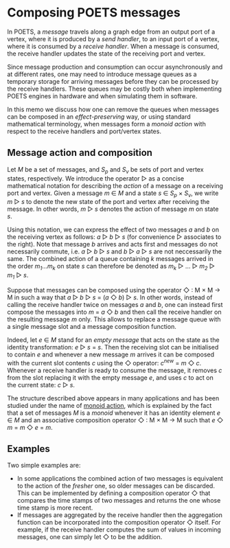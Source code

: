 # Composing POETS messages

In POETS, a _message_ travels along a graph edge from an output port of a vertex, where
it is produced by a _send handler_, to an input port of a vertex, where it is consumed
by a _receive handler_. When a message is consumed, the receive handler updates the state
of the receiving port and vertex.

Since message production and consumption can occur asynchronously and at different rates,
one may need to introduce message queues as a temporary storage for arriving messages before
they can be processed by the receive handlers. These queues may be costly both when
implementing POETS engines in hardware and when simulating them in software.

In this memo we discuss how one can remove the queues when messages can be composed
in an _effect-preserving_ way, or using standard mathematical terminology, when messages
form a _monoid action_ with respect to the receive handlers and port/vertex states.

## Message action and composition

Let _M_ be a set of messages, and _S<sub>p</sub>_ and _S<sub>v</sub>_ be sets of
port and vertex states, respectively. We introduce the operator ▷ as a concise
mathematical notation for describing the _action_ of a message on a receiving port and
vertex. Given a message _m_ ∈ _M_ and a state _s_ ∈ _S<sub>p</sub>_ × _S<sub>v</sub>_,
we write _m_ ▷ _s_ to denote the new state of the port and vertex after receiving the 
message. In other words, _m_ ▷ _s_ denotes the action of message _m_ on state _s_.

Using this notation, we can express the effect of two messages _a_ and _b_ on the receiving
vertex as follows: _a_ ▷ _b_ ▷ _s_ (for convenience ▷ associates to the right). Note that 
message _b_ arrives and acts first and messages do not necessarily commute, i.e. _a_ ▷ _b_ ▷ _s_
and _b_ ▷ _a_ ▷ _s_ are not neccessarily the same.
The combined action of a queue containing _k_ messages arrived in the order
_m<sub>1</sub>_..._m<sub>k</sub>_ on state _s_ can therefore be denoted as
_m<sub>k</sub>_ ▷ ... ▷ _m<sub>2</sub>_ ▷ _m<sub>1</sub>_ ▷ _s_.

Suppose that messages can be composed using the operator ◇ : M × M → M in such a way that
_a_ ▷ _b_ ▷ _s_ = (_a_ ◇ _b_) ▷ _s_.
In other words, instead of calling the receive handler twice on messages _a_ and _b_, one can
instead first compose the messages into _m_ = _a_ ◇ _b_ and then call the receive handler on
the resulting message _m_ only. This allows to replace a message queue with a single message
slot and a message composition function.

Indeed, let _e_ ∈ _M_ stand for an _empty message_ that acts on the state as the identity
transformation: _e_ ▷ _s_ = _s_.
Then the receiving slot can be initialised to contain _e_ and whenever a new message _m_ arrives
it can be composed with the current slot contents _c_ using the ◇ operator: _c<sup>new</sup>_ = _m_ ◇ _c_.
Whenever a receive handler is ready to consume the message, it removes _c_ from the slot
replacing it with the empty message _e_, and uses _c_ to act on the current state: _c_ ▷ _s_.

The structure described above appears in many applications and has been studied under the name
of [monoid action](https://en.wikipedia.org/wiki/Semigroup_action), which is explained by the
fact that a set of messages _M_ is a _monoid_ whenever it has an identity element _e_ ∈ _M_ and
an associative composition operator ◇ : M × M → M such that _e_ ◇ _m_ = _m_ ◇ _e_ = _m_. 

## Examples

Two simple examples are:
* In some applications the combined action of two messages is equivalent to the action of the 
_fresher_ one, so older messages can be discarded. This can be implemented by defining a
composition operator ◇ that compares the time stamps of two messages and returns the one whose
time stamp is more recent.
* If messages are aggregated by the receive handler then the aggregation function can be
incorporated into the composition operator ◇ itself. For example, if the receive handler
computes the sum of values in incoming messages, one can simply let ◇ to be the addition.
